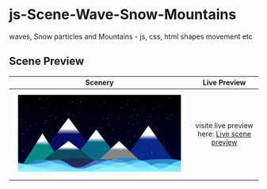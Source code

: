 # js-Scene-Wave-Snow-Mountains
waves, Snow particles and Mountains - js, css, html shapes movement etc


## Scene Preview
Scenery      |      Live Preview      |
:-------------------------:|:-------------------------:|
![Template preview](https://github.com/CTzatzakis/js-Scene-Wave-Snow-Mountains/raw/main/resources/img/preView.png)  |   visite live preview here: [Live scene preview](https://ctzatzakis.github.io/js-Scene-Wave-Snow-Mountains/)


